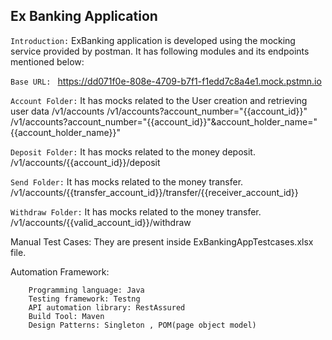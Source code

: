 ## Ex Banking Application ##


`Introduction:`
ExBanking application is developed using the mocking service provided by postman. It has following modules and its endpoints mentioned below:

`Base URL: `
https://dd071f0e-808e-4709-b7f1-f1edd7c8a4e1.mock.pstmn.io

 `Account Folder:` It has mocks related to the User creation and retrieving user data
      /v1/accounts
      /v1/accounts?account_number="{{account_id}}"
      /v1/accounts?account_number="{{account_id}}"&account_holder_name="{{account_holder_name}}"

`Deposit Folder:` It has mocks related to the money deposit.
      /v1/accounts/{{account_id}}/deposit

`Send Folder:` It has mocks related to the money transfer.
      /v1/accounts/{{transfer_account_id}}/transfer/{{receiver_account_id}}

 `Withdraw Folder:` It has mocks related to the money transfer.
      /v1/accounts/{{valid_account_id}}/withdraw


Manual Test Cases: They are present inside ExBankingAppTestcases.xlsx file.

Automation Framework:
```
	Programming language: Java
	Testing framework: Testng
	API automation library: RestAssured
	Build Tool: Maven
	Design Patterns: Singleton , POM(page object model)
```

